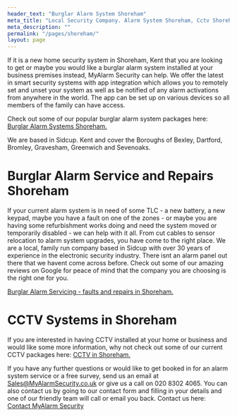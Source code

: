```yaml
---
header_text: "Burglar Alarm System Shoreham"
meta_title: "Local Security Company. Alarm System Shoreham, Cctv Shoreham. - MyAlarm Security"
meta_description: ""
permalink: "/pages/shoreham/"
layout: page
---
```


If it is a new home security system in Shoreham, Kent that you are looking to get or maybe you would like a burglar alarm system installed at your business premises instead, MyAlarm Security can help. We offer the latest in smart security systems with app integration which allows you to remotely set and unset your system as well as be notified of any alarm activations from anywhere in the world. The app can be set up on various devices so all members of the family can have access.

Check out some of our popular burglar alarm system packages here: [Burglar Alarm Systems Shoreham.](/categories/burglar-alarms/)

We are based in Sidcup. Kent and cover the Boroughs of Bexley, Dartford, Bromley, Gravesham, Greenwich and Sevenoaks.

# Burglar Alarm Service and Repairs Shoreham 

If your current alarm system is in need of some TLC - a new battery, a new keypad, maybe you have a fault on one of the zones - or maybe you are having some refurbishment works doing and need the system moved or temporarily disabled - we can help with it all. From cut cables to sensor relocation to alarm system upgrades, you have come to the right place. We are a local, family run company based in Sidcup with over 30 years of experience in the electronic security industry. There isnt an alarm panel out there that we havent come across before. Check out some of our amazing reviews on Google for peace of mind that the company you are choosing is the right one for you.

[Burglar Alarm Servicing - faults and repairs in Shoreham.](/categories/servicing-and-repairs/)

# CCTV Systems in Shoreham 

If you are interested in having CCTV installed at your home or business and would like some more information, why not check out some of our current CCTV packages here: [CCTV in Shoreham.](/categories/cctv/)

If you have any further questions or would like to get booked in for an alarm system service or a free survey, send us an email at Sales@MyAlarmSecurity.co.uk or give us a call on 020 8302 4065. You can also contact us by going to our contact form and filling in your details and one of our friendly team will call or email you back. Contact us here: [Contact MyAlarm Security](/contact/)